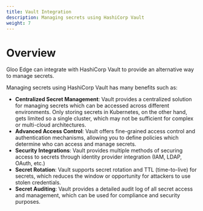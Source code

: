 ```yaml
---
title: Vault Integration
description: Managing secrets using HashiCorp Vault
weight: 7
---
```


# Overview

Gloo Edge can integrate with HashiCorp Vault to provide an alternative way to manage secrets.

Managing secrets using HashiCorp Vault has many benefits such as:
- **Centralized Secret Management**: Vault provides a centralized solution for managing secrets which can be accessed across different environments. Only storing secrets in Kubernetes, on the other hand, gets limited so a single cluster, which may not be sufficient for complex or multi-cloud architectures.
- **Advanced Access Control**: Vault offers fine-grained access control and authentication mechanisms, allowing you to define policies which determine who can access and manage secrets.
- **Security Integrations**: Vault provides multiple methods of securing access to secrets through identity provider integration (IAM, LDAP, OAuth, etc.)
- **Secret Rotation**: Vault supports secret rotation and TTL (time-to-live) for secrets, which reduces the window or opportunity for attackers to use stolen credentials.
- **Secret Auditing**: Vault provides a detailed audit log of all secret access and management, which can be used for compliance and security purposes.

